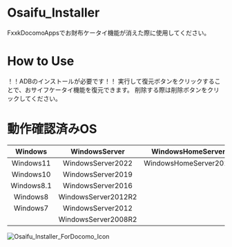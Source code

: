 # Osaifu_Installer
FxxkDocomoAppsでお財布ケータイ機能が消えた際に使用してください。

# How to Use
！！ADBのインストールが必要です！！
実行して復元ボタンをクリックすることで、おサイフケータイ機能を復元できます。
削除する際は削除ボタンをクリックしてください。

# 動作確認済みOS
|Windows       |WindowsServer      |WindowsHomeServer    |
|:------------:|:-----------------:|:-------------------:|
|Windows11     |WindowsServer2022  |WindowsHomeServer2011|
|Windows10     |WindowsServer2019  |                     |
|Windows8.1    |WindowsServer2016  |                     |
|Windows8      |WindowsServer2012R2|                     |
|Windows7      |WindowsServer2012  |                     |
|              |WindowsServer2008R2|                     |

![Osaifu_Installer_ForDocomo_Icon](https://user-images.githubusercontent.com/63937252/206831507-2b362a52-9cfe-4679-ac93-72399f73d18d.png)
